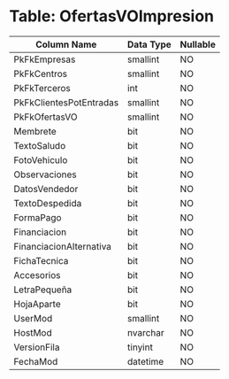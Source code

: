 # Table: OfertasVOImpresion

| Column Name | Data Type | Nullable |
|-------------|-----------|----------|
| PkFkEmpresas | smallint | NO |
| PkFkCentros | smallint | NO |
| PkFkTerceros | int | NO |
| PkFkClientesPotEntradas | smallint | NO |
| PkFkOfertasVO | smallint | NO |
| Membrete | bit | NO |
| TextoSaludo | bit | NO |
| FotoVehiculo | bit | NO |
| Observaciones | bit | NO |
| DatosVendedor | bit | NO |
| TextoDespedida | bit | NO |
| FormaPago | bit | NO |
| Financiacion | bit | NO |
| FinanciacionAlternativa | bit | NO |
| FichaTecnica | bit | NO |
| Accesorios | bit | NO |
| LetraPequeña | bit | NO |
| HojaAparte | bit | NO |
| UserMod | smallint | NO |
| HostMod | nvarchar | NO |
| VersionFila | tinyint | NO |
| FechaMod | datetime | NO |
